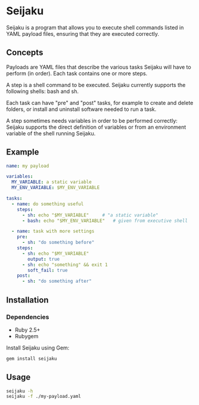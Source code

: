 # Seijaku

Seijaku is a program that allows you to execute shell commands listed in YAML payload files, ensuring that they are executed correctly.

## Concepts

Payloads are YAML files that describe the various tasks Seijaku will have to perform (in order). Each task contains one or more steps.

A step is a shell command to be executed. Seijaku currently supports the following shells: bash and sh.

Each task can have "pre" and "post" tasks, for example to create and delete folders, or install and uninstall software needed to run a task.

A step sometimes needs variables in order to be performed correctly: Seijaku supports the direct definition of variables or from an environment variable of the shell running Seijaku.

## Example

```yaml
name: my payload

variables:
  MY_VARIABLE: a static variable
  MY_ENV_VARIABLE: $MY_ENV_VARIABLE

tasks:
  - name: do something useful
    steps:
      - sh: echo "$MY_VARIABLE"		# "a static variable"
      - bash: echo "$MY_ENV_VARIABLE"	# given from executive shell

  - name: task with more settings
    pre:
      - sh: "do something before"
    steps:
      - sh: echo "$MY_VARIABLE"
        output: true
      - sh: echo "something" && exit 1
        soft_fail: true
    post:
      - sh: "do something after"
```

## Installation

### Dependencies

* Ruby 2.5+
* Rubygem


Install Seijaku using Gem:

```bash
gem install seijaku
```

## Usage

```bash
seijaku -h
seijaku -f ./my-payload.yaml
```
